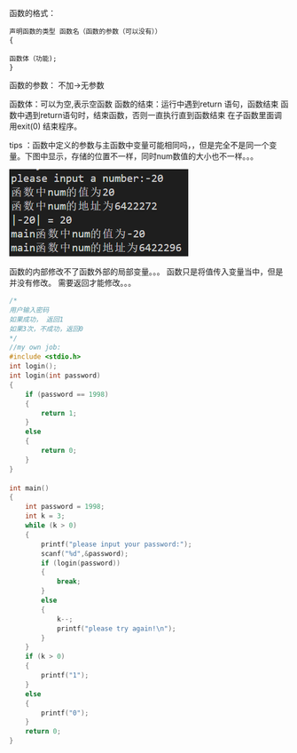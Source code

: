 函数的格式：
```
声明函数的类型 函数名（函数的参数（可以没有））
{

函数体（功能);
}
```
函数的参数：
不加->无参数

函数体：可以为空,表示空函数
函数的结束：运行中遇到return 语句，函数结束
函数中遇到return语句时，结束函数，否则一直执行直到函数结束
在子函数里面调用exit(0) 结束程序。

tips ：函数中定义的参数与主函数中变量可能相同吗，，但是完全不是同一个变量。下图中显示，存储的位置不一样，同时num数值的大小也不一样。。。

![myabs(函数)](./picture/myabs.png)

函数的内部修改不了函数外部的局部变量。。。
函数只是将值传入变量当中，但是并没有修改。
需要返回才能修改。。。

```c
/*
用户输入密码 
如果成功， 返回1
如果3次，不成功，返回0
*/
//my own job:
#include <stdio.h>
int login();
int login(int password)
{
    if (password == 1998)
    {
        return 1;
    }
    else
    {
        return 0;
    }
}

int main()
{
    int password = 1998;
    int k = 3;
    while (k > 0)
    {
        printf("please input your password:");
        scanf("%d",&password);
        if (login(password))
        {
            break;
        }
        else
        {
            k--;
            printf("please try again!\n");
        }
    }
    if (k > 0)
    {
        printf("1");
    }
    else
    {
        printf("0");
    }
    return 0;
}
```